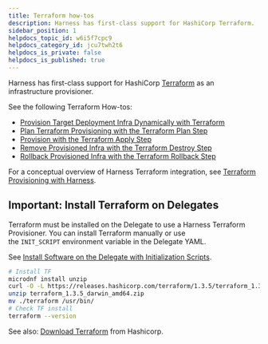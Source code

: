 ```yaml
---
title: Terraform how-tos
description: Harness has first-class support for HashiCorp Terraform.
sidebar_position: 1
helpdocs_topic_id: w6i5f7cpc9
helpdocs_category_id: jcu7twh2t6
helpdocs_is_private: false
helpdocs_is_published: true
---
```


Harness has first-class support for HashiCorp [Terraform](https://www.terraform.io/) as an infrastructure provisioner.

See the following Terraform How-tos:

* [Provision Target Deployment Infra Dynamically with Terraform](../../cd-infrastructure/terraform-infra/provision-infra-dynamically-with-terraform.md)
* [Plan Terraform Provisioning with the Terraform Plan Step](run-a-terraform-plan-with-the-terraform-plan-step.md)
* [Provision with the Terraform Apply Step](run-a-terraform-plan-with-the-terraform-apply-step.md)
* [Remove Provisioned Infra with the Terraform Destroy Step](remove-provisioned-infra-with-terraform-destroy.md)
* [Rollback Provisioned Infra with the Terraform Rollback Step](rollback-provisioned-infra-with-the-terraform-rollback-step.md)

For a conceptual overview of Harness Terraform integration, see [Terraform Provisioning with Harness](terraform-provisioning-with-harness.md).

## Important: Install Terraform on Delegates

Terraform must be installed on the Delegate to use a Harness Terraform Provisioner. You can install Terraform manually or use the `INIT_SCRIPT` environment variable in the Delegate YAML.

See [Install Software on the Delegate with Initialization Scripts](../../../platform/2_Delegates/delegate-guide/run-scripts-on-delegates.md).


```bash
# Install TF  
microdnf install unzip
curl -O -L https://releases.hashicorp.com/terraform/1.3.5/terraform_1.3.5_darwin_amd64.zip
unzip terraform_1.3.5_darwin_amd64.zip
mv ./terraform /usr/bin/
# Check TF install
terraform --version
```
See also: [Download Terraform](https://www.terraform.io/downloads) from Hashicorp.

